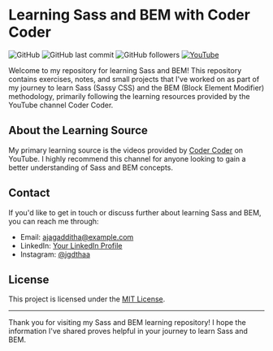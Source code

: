 # Learning Sass and BEM with Coder Coder

![GitHub](https://img.shields.io/github/license/<DrRhea>/<Learn-Sass-and-BEM>)
![GitHub last commit](https://img.shields.io/github/last-commit/<DrRhea>/<Learn-Sass-and-BEM>)
![GitHub followers](https://img.shields.io/github/followers/<DrRhea>?label=Follow&style=social)
[![YouTube](https://img.shields.io/badge/YouTube-Coder%20Coder-red)](https://www.youtube.com/@TheCoderCode)

Welcome to my repository for learning Sass and BEM! This repository contains exercises, notes, and small projects that I've worked on as part of my journey to learn Sass (Sassy CSS) and the BEM (Block Element Modifier) methodology, primarily following the learning resources provided by the YouTube channel Coder Coder.

## About the Learning Source

My primary learning source is the videos provided by [Coder Coder](https://www.youtube.com/@TheCoderCode) on YouTube. I highly recommend this channel for anyone looking to gain a better understanding of Sass and BEM concepts.

## Contact

If you'd like to get in touch or discuss further about learning Sass and BEM, you can reach me through:

- Email: [ajagadditha@example.com](mailto:ajagadditha@example.com)
- LinkedIn: [Your LinkedIn Profile](https://www.linkedin.com/in/jagadditha/)
- Instagram: [@jgdthaa](https://instagram.com/jgdthaa)

## License

This project is licensed under the [MIT License](LICENSE).

---

Thank you for visiting my Sass and BEM learning repository! I hope the information I've shared proves helpful in your journey to learn Sass and BEM.



